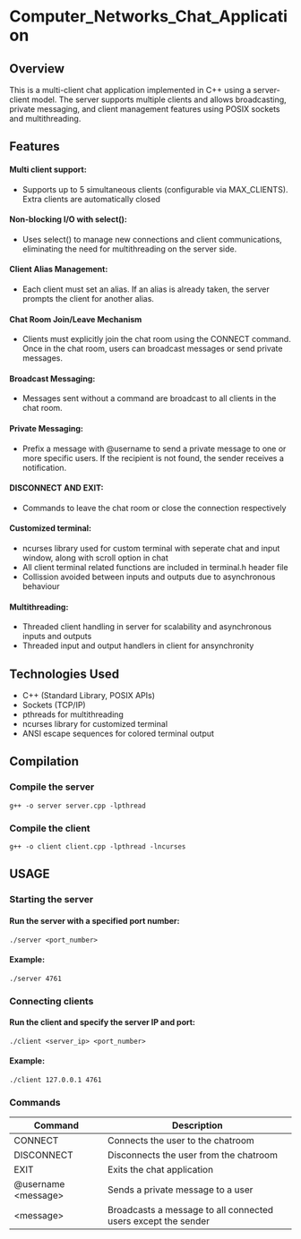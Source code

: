 # Computer_Networks_Chat_Application



## Overview



This is a multi-client chat application implemented in C++ using a server-client model. The server supports multiple clients and allows broadcasting, private messaging, and client management features using POSIX sockets and multithreading.



## Features



#### Multi client support:
* Supports up to 5 simultaneous clients (configurable via MAX_CLIENTS). Extra clients are automatically closed

#### Non-blocking I/O with select():
* Uses select() to manage new connections and client communications, eliminating the need for multithreading on the server side.

#### Client Alias Management:
* Each client must set an alias. If an alias is already taken, the server prompts the client for another alias.

#### Chat Room Join/Leave Mechanism
* Clients must explicitly join the chat room using the CONNECT command. Once in the chat room, users can broadcast messages or send private messages.

#### Broadcast Messaging:
* Messages sent without a command are broadcast to all clients in the chat room.

#### Private Messaging:
* Prefix a message with @username to send a private message to one or more specific users. If the recipient is not found, the sender receives a notification.

#### DISCONNECT AND EXIT:
* Commands to leave the chat room or close the connection respectively

#### Customized terminal:
* ncurses library used for custom terminal with seperate chat and input window, along with scroll option in chat
* All client terminal related functions are included in terminal.h header file
* Collission avoided between inputs and outputs due to asynchronous behaviour

#### Multithreading:
* Threaded client handling in server for scalability and asynchronous inputs and outputs
* Threaded input and output handlers in client for ansynchronity




## Technologies Used



* C++ (Standard Library, POSIX APIs)
* Sockets (TCP/IP)
* pthreads for multithreading
* ncurses library for customized terminal
* ANSI escape sequences for colored terminal output

## Compilation

### Compile the server
```g++ -o server server.cpp -lpthread```

### Compile the client
```g++ -o client client.cpp -lpthread -lncurses```



## USAGE



### Starting the server

#### Run the server with a specified port number:
```./server <port_number>```
#### Example:
```./server 4761```

### Connecting clients
#### Run the client and specify the server IP and port:
```./client <server_ip> <port_number>```
#### Example:
```./client 127.0.0.1 4761```

### Commands
|Command|Description|
|---|---|
|CONNECT|Connects the user to the chatroom|
|DISCONNECT|Disconnects the user from the chatroom|
|EXIT|Exits the chat application|
|@username \<message\>|Sends a private message to a user|
|\<message\>|Broadcasts a message to all connected users except the sender|
